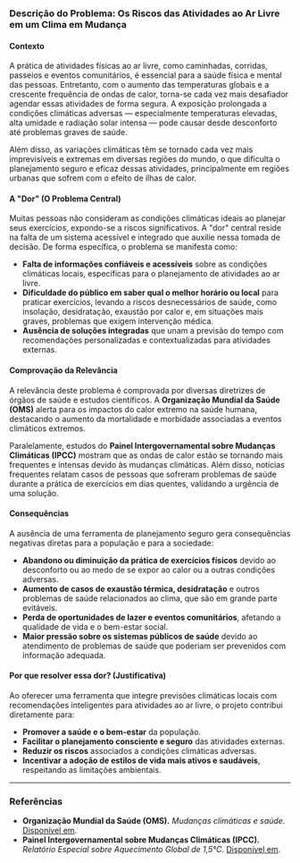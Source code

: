 ### Descrição do Problema: Os Riscos das Atividades ao Ar Livre em um Clima em Mudança

#### Contexto

A prática de atividades físicas ao ar livre, como caminhadas, corridas, passeios e eventos comunitários, é essencial para a saúde física e mental das pessoas. Entretanto, com o aumento das temperaturas globais e a crescente frequência de ondas de calor, torna-se cada vez mais desafiador agendar essas atividades de forma segura. A exposição prolongada a condições climáticas adversas — especialmente temperaturas elevadas, alta umidade e radiação solar intensa — pode causar desde desconforto até problemas graves de saúde.

Além disso, as variações climáticas têm se tornado cada vez mais imprevisíveis e extremas em diversas regiões do mundo, o que dificulta o planejamento seguro e eficaz dessas atividades, principalmente em regiões urbanas que sofrem com o efeito de ilhas de calor.

#### A "Dor" (O Problema Central)

Muitas pessoas não consideram as condições climáticas ideais ao planejar seus exercícios, expondo-se a riscos significativos. A "dor" central reside na falta de um sistema acessível e integrado que auxilie nessa tomada de decisão. De forma específica, o problema se manifesta como:

* **Falta de informações confiáveis e acessíveis** sobre as condições climáticas locais, específicas para o planejamento de atividades ao ar livre.
* **Dificuldade do público em saber qual o melhor horário ou local** para praticar exercícios, levando a riscos desnecessários de saúde, como insolação, desidratação, exaustão por calor e, em situações mais graves, problemas que exigem intervenção médica.
* **Ausência de soluções integradas** que unam a previsão do tempo com recomendações personalizadas e contextualizadas para atividades externas.

#### Comprovação da Relevância

A relevância deste problema é comprovada por diversas diretrizes de órgãos de saúde e estudos científicos. A **Organização Mundial da Saúde (OMS)** alerta para os impactos do calor extremo na saúde humana, destacando o aumento da mortalidade e morbidade associadas a eventos climáticos extremos.

Paralelamente, estudos do **Painel Intergovernamental sobre Mudanças Climáticas (IPCC)** mostram que as ondas de calor estão se tornando mais frequentes e intensas devido às mudanças climáticas. Além disso, notícias frequentes relatam casos de pessoas que sofreram problemas de saúde durante a prática de exercícios em dias quentes, validando a urgência de uma solução.

#### Consequências

A ausência de uma ferramenta de planejamento seguro gera consequências negativas diretas para a população e para a sociedade:

* **Abandono ou diminuição da prática de exercícios físicos** devido ao desconforto ou ao medo de se expor ao calor ou a outras condições adversas.
* **Aumento de casos de exaustão térmica, desidratação** e outros problemas de saúde relacionados ao clima, que são em grande parte evitáveis.
* **Perda de oportunidades de lazer e eventos comunitários**, afetando a qualidade de vida e o bem-estar social.
* **Maior pressão sobre os sistemas públicos de saúde** devido ao atendimento de problemas de saúde que poderiam ser prevenidos com informação adequada.

#### Por que resolver essa dor? (Justificativa)

Ao oferecer uma ferramenta que integre previsões climáticas locais com recomendações inteligentes para atividades ao ar livre, o projeto contribui diretamente para:

* **Promover a saúde e o bem-estar** da população.
* **Facilitar o planejamento consciente e seguro** das atividades externas.
* **Reduzir os riscos** associados a condições climáticas adversas.
* **Incentivar a adoção de estilos de vida mais ativos e saudáveis**, respeitando as limitações ambientais.

---

### Referências

* **Organização Mundial da Saúde (OMS).** *Mudanças climáticas e saúde*. [Disponível em](https://www.who.int/news-room/fact-sheets/detail/climate-change-and-health).
* **Painel Intergovernamental sobre Mudanças Climáticas (IPCC).** *Relatório Especial sobre Aquecimento Global de 1,5°C*. [Disponível em](https://www.ipcc.ch/sr15/).